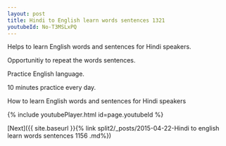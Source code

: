 ```yaml
---
layout: post
title: Hindi to English learn words sentences 1321 
youtubeId: No-T3MSLxPQ
---
```

 
 
Helps to learn English words and sentences for Hindi speakers.

Opportunitiy to repeat the words sentences. 

Practice English language. 
 
10 minutes practice every day. 
 
How to learn English words and sentences for Hindi speakers 
 
{% include youtubePlayer.html id=page.youtubeId %}
 
 
[Next]({{ site.baseurl }}{% link  split2/_posts/2015-04-22-Hindi to english learn words sentences 1156 .md%})
 
